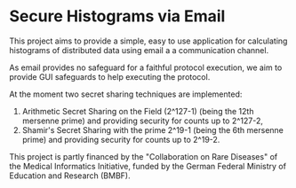 # Secure Histograms via Email

This project aims to provide a simple, easy to use application for calculating
histograms of distributed data using email a a communication channel.

As email provides no safeguard for a faithful protocol execution, we aim to
provide GUI safeguards to help executing the protocol.

At the moment two secret sharing techniques are implemented:
 1. Arithmetic Secret Sharing on the Field (2^127-1) (being the 12th mersenne
    prime) and providing security for counts up to 2^127-2,
 2. Shamir's Secret Sharing with the prime 2^19-1 (being the 6th mersenne prime)
    and providing security for counts up to 2^19-2.
    
This project is partly financed by the "Collaboration on Rare Diseases" of the
Medical Informatics Initiative, funded by the German Federal Ministry of
Education and Research (BMBF).
